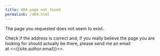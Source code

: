 ```yaml
---
title: 404 page not found
permalink: /404.html
---
```


The page you requested does not seem to exist.

Check if the address is correct and, if you really believe the page you are looking for should actually be there, please send me an email at &lt;<{{site.author.email}}>&gt;.
